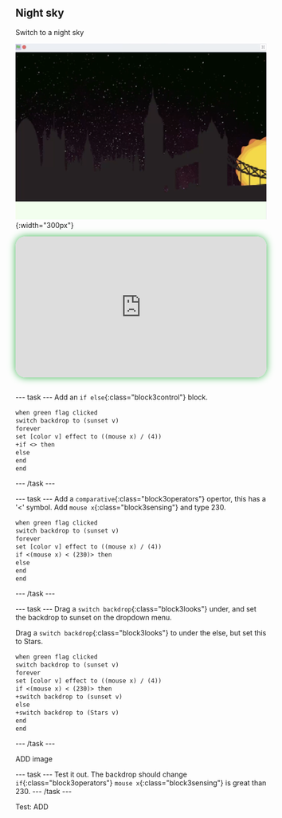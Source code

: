 ## Night sky

<div style="display: flex; flex-wrap: wrap">
<div style="flex-basis: 200px; flex-grow: 1; margin-right: 15px;">
Switch to a night sky
</div>
<div>

![ADD](images/star.png){:width="300px"}

</div>
</div>

<html>
<div style="position: relative; width: 100%; aspect-ratio: 16 / 9; border-radius: 20px; box-shadow: 0 0 15px #3fb654; overflow: hidden;">
<iframe style="position: absolute; top: 0; left: 0; right: 0; width: 100%; height: 100%; border: none;" src="https://www.youtube.com/embed/lcpz71DtCxc?rel=0&cc_load_policy=1" allowfullscreen allow="accelerometer; autoplay; clipboard-write; encrypted-media; gyroscope; picture-in-picture; web-share">
</iframe>
</div><br>
</html>


--- task ---
Add an `if else`{:class="block3control"}  block.

```blocks3
when green flag clicked
switch backdrop to (sunset v)
forever
set [color v] effect to ((mouse x) / (4))
+if <> then
else
end
end
```

--- /task ---

--- task ---
Add a `comparative`{:class="block3operators"} opertor, this has a '<' symbol. Add `mouse x`{:class="block3sensing"} and type 230.  
```blocks3
when green flag clicked
switch backdrop to (sunset v)
forever
set [color v] effect to ((mouse x) / (4))
if <(mouse x) < (230)> then
else
end
end
```
--- /task ---

--- task ---
Drag a `switch backdrop`{:class="block3looks"} under, and set the backdrop to sunset on the dropdown menu. 

Drag a `switch backdrop`{:class="block3looks"} to under the else, but set this to Stars.
```blocks3
when green flag clicked
switch backdrop to (sunset v)
forever
set [color v] effect to ((mouse x) / (4))
if <(mouse x) < (230)> then
+switch backdrop to (sunset v)
else
+switch backdrop to (Stars v)
end
end
```
--- /task ---

ADD image

--- task ---
Test it out. The backdrop should change `if`{:class="block3operators"} `mouse x`{:class="block3sensing"} is great than 230. 
--- /task ---

Test: ADD